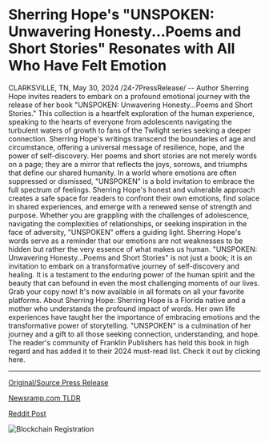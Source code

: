# Sherring Hope's "UNSPOKEN: Unwavering Honesty...Poems and Short Stories" Resonates with All Who Have Felt Emotion

CLARKSVILLE, TN, May 30, 2024 /24-7PressRelease/ -- Author Sherring Hope invites readers to embark on a profound emotional journey with the release of her book "UNSPOKEN: Unwavering Honesty...Poems and Short Stories." This collection is a heartfelt exploration of the human experience, speaking to the hearts of everyone from adolescents navigating the turbulent waters of growth to fans of the Twilight series seeking a deeper connection.  Sherring Hope's writings transcend the boundaries of age and circumstance, offering a universal message of resilience, hope, and the power of self-discovery. Her poems and short stories are not merely words on a page; they are a mirror that reflects the joys, sorrows, and triumphs that define our shared humanity.  In a world where emotions are often suppressed or dismissed, "UNSPOKEN" is a bold invitation to embrace the full spectrum of feelings. Sherring Hope's honest and vulnerable approach creates a safe space for readers to confront their own emotions, find solace in shared experiences, and emerge with a renewed sense of strength and purpose.  Whether you are grappling with the challenges of adolescence, navigating the complexities of relationships, or seeking inspiration in the face of adversity, "UNSPOKEN" offers a guiding light. Sherring Hope's words serve as a reminder that our emotions are not weaknesses to be hidden but rather the very essence of what makes us human.  "UNSPOKEN: Unwavering Honesty...Poems and Short Stories" is not just a book; it is an invitation to embark on a transformative journey of self-discovery and healing. It is a testament to the enduring power of the human spirit and the beauty that can befound in even the most challenging moments of our lives.  Grab your copy now! It's now available in all formats on all your favorite platforms.  About Sherring Hope:  Sherring Hope is a Florida native and a mother who understands the profound impact of words. Her own life experiences have taught her the importance of embracing emotions and the transformative power of storytelling. "UNSPOKEN" is a culmination of her journey and a gift to all those seeking connection, understanding, and hope.  The reader's community of Franklin Publishers has held this book in high regard and has added it to their 2024 must-read list. Check it out by clicking here. 

---

[Original/Source Press Release](https://www.24-7pressrelease.com/press-release/511213/sherring-hopes-unspoken-unwavering-honestypoems-and-short-stories-resonates-with-all-who-have-felt-emotion)
                    

[Newsramp.com TLDR](None) 



[Reddit Post](https://www.reddit.com/r/AwardsAndRecognition/comments/1d3y4qy/author_sherring_hope_releases_new_book_unspoken/) 



![Blockchain Registration](https://cdn.newsramp.app/24-7PressRelease/qrcode/245/30/gulf3jk8.webp)